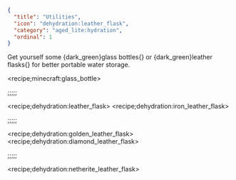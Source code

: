 ```json
{
  "title": "Utilities",
  "icon": "dehydration:leather_flask",
  "category": "aged_lite:hydration",
  "ordinal": 1
}
```

Get yourself some {dark_green}glass bottles{} or {dark_green}leather flasks{} for better portable water storage.

<recipe;minecraft:glass_bottle>

;;;;;


<recipe;dehydration:leather_flask>
<recipe;dehydration:iron_leather_flask>

;;;;;


<recipe;dehydration:golden_leather_flask>
<recipe;dehydration:diamond_leather_flask>

;;;;;

<recipe;dehydration:netherite_leather_flask>